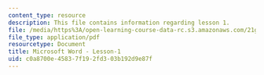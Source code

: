 ```yaml
---
content_type: resource
description: This file contains information regarding lesson 1.
file: /media/https%3A/open-learning-course-data-rc.s3.amazonaws.com/21g-110-chinese-iv-streamlined-spring-2004/c0a8700e45837f192fd303b192d9e87f_MIT21G_110S04_Lesson_1.pdf
file_type: application/pdf
resourcetype: Document
title: Microsoft Word - Lesson-1
uid: c0a8700e-4583-7f19-2fd3-03b192d9e87f
---
```

